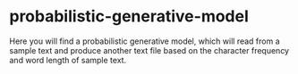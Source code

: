 # probabilistic-generative-model
Here you will find a probabilistic generative model, which will read from a sample text and produce another text file based on the character frequency and word length of sample text.
